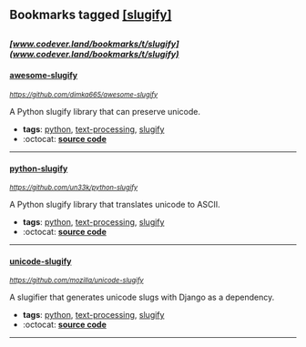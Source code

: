 ## Bookmarks tagged [[slugify]](https://www.codever.land/search?q=[slugify])

_<sup><sup>[www.codever.land/bookmarks/t/slugify](www.codever.land/bookmarks/t/slugify)</sup></sup>_
---
#### [awesome-slugify](https://github.com/dimka665/awesome-slugify)
_<sup>https://github.com/dimka665/awesome-slugify</sup>_

A Python slugify library that can preserve unicode.
* **tags**: [python](../tagged/python.md), [text-processing](../tagged/text-processing.md), [slugify](../tagged/slugify.md)
* :octocat: **[source code](https://github.com/dimka665/awesome-slugify)**
---
#### [python-slugify](https://github.com/un33k/python-slugify)
_<sup>https://github.com/un33k/python-slugify</sup>_

A Python slugify library that translates unicode to ASCII.
* **tags**: [python](../tagged/python.md), [text-processing](../tagged/text-processing.md), [slugify](../tagged/slugify.md)
* :octocat: **[source code](https://github.com/un33k/python-slugify)**
---
#### [unicode-slugify](https://github.com/mozilla/unicode-slugify)
_<sup>https://github.com/mozilla/unicode-slugify</sup>_

A slugifier that generates unicode slugs with Django as a dependency.
* **tags**: [python](../tagged/python.md), [text-processing](../tagged/text-processing.md), [slugify](../tagged/slugify.md)
* :octocat: **[source code](https://github.com/mozilla/unicode-slugify)**
---
